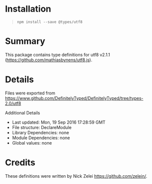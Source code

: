 # Installation
> `npm install --save @types/utf8`

# Summary
This package contains type definitions for utf8 v2.1.1 (https://github.com/mathiasbynens/utf8.js).

# Details
Files were exported from https://www.github.com/DefinitelyTyped/DefinitelyTyped/tree/types-2.0/utf8

Additional Details
 * Last updated: Mon, 19 Sep 2016 17:28:59 GMT
 * File structure: DeclareModule
 * Library Dependencies: none
 * Module Dependencies: none
 * Global values: none

# Credits
These definitions were written by Nick Zelei <https://github.com/zelein/>.
